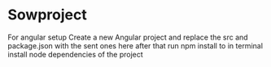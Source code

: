 # Sowproject
For angular setup
 Create a new Angular project and replace the src and package.json with the sent ones here
 after that run npm install to in terminal install node dependencies of the project
 
